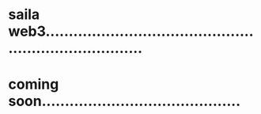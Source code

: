 # saila web3..........................................................................
# coming soon...........................................
